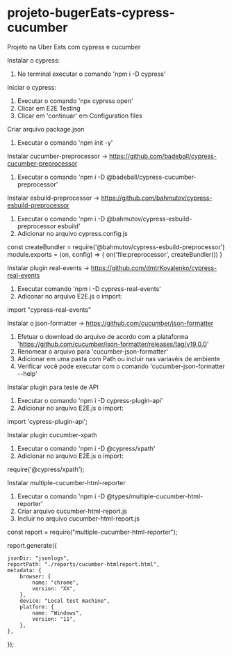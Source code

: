 # projeto-bugerEats-cypress-cucumber
Projeto na Uber Eats com cypress e cucumber

Instalar o cypress:
1. No terminal executar o comando 'npm i -D cypress'

Iniciar o cypress:
1. Executar o comando 'npx cypress open' 
2. Clicar em E2E Testing
3. Clicar em 'continuar' em Configuration files

Criar arquivo package.json
1. Executar o comando 'npm init -y'

Instalar cucumber-preprocessor -> https://github.com/badeball/cypress-cucumber-preprocessor
1. Executar o comando 'npm i -D @badeball/cypress-cucumber-preprocessor'

Instalar esbuild-preprocessor -> https://github.com/bahmutov/cypress-esbuild-preprocessor
1. Executar o comando 'npm i -D @bahmutov/cypress-esbuild-preprocessor esbuild'
2. Adicionar no arquivo cypress.config.js

const createBundler = require('@bahmutov/cypress-esbuild-preprocessor')
module.exports = (on, config) => {
  on('file:preprocessor', createBundler())
}

Instalar plugin real-events -> https://github.com/dmtrKovalenko/cypress-real-events
1. Executar comando 'npm i -D cypress-real-events'
2. Adiconar no arquivo E2E.js o import:

import "cypress-real-events"

Instalar o json-formatter -> https://github.com/cucumber/json-formatter
1. Efetuar o download do arquivo de acordo com a plataforma 'https://github.com/cucumber/json-formatter/releases/tag/v19.0.0'
2. Renomear o arquivo para 'cucumber-json-formatter'
3. Adicionar em uma pasta com Path ou incluir nas variavéis de ambiente
4. Verificar você pode executar com o comando 'cucumber-json-formatter --help'

Instalar plugin para teste de API
1. Executar o comando 'npm i -D cypress-plugin-api'
2. Adicionar no arquivo E2E.js o import:

import 'cypress-plugin-api';

Instalar plugin cucumber-xpath
1. Executar o comando 'npm i -D @cypress/xpath'
2. Adicionar no arquivo E2E.js o import:

require('@cypress/xpath');

Instalar multiple-cucumber-html-reporter
1. Executar o comando 'npm i -D @types/multiple-cucumber-html-reporter'
2. Criar arquivo cucumber-html-report.js
3. Incluir no arquivo cucumber-html-report.js

const report = require("multiple-cucumber-html-reporter");

report.generate({

    jsonDir: "jsonlogs",
    reportPath: "./reports/cucumber-htmlreport.html",
    metadata: {
        browser: {
            name: "chrome",
            version: "XX",
        },
        device: "Local test machine",
        platform: {
            name: "Windows",
            version: "11",
        },
    },
});
